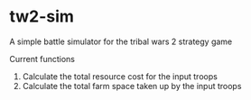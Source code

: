 # tw2-sim
A simple battle simulator for the tribal wars 2 strategy game

Current functions

1. Calculate the total resource cost for the input troops
2. Calculate the total farm space taken up by the input troops
